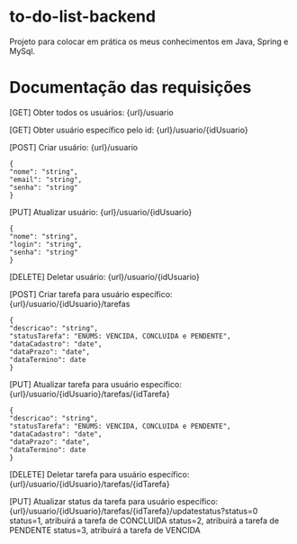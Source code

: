 # to-do-list-backend
Projeto para colocar em prática os meus conhecimentos em Java, Spring e MySql.

# Documentação das requisições

[GET] Obter todos os usuários: {url}/usuario

[GET] Obter usuário específico pelo id: {url}/usuario/{idUsuario}

[POST] Criar usuário: {url}/usuario

    {
    "nome": "string",
    "email": "string",
    "senha": "string"
    }

[PUT] Atualizar usuário: {url}/usuario/{idUsuario}

    {
    "nome": "string",
    "login": "string",
    "senha": "string"
    }

[DELETE] Deletar usuário: {url}/usuario/{idUsuario}

[POST] Criar tarefa para usuário específico: {url}/usuario/{idUsuario}/tarefas

    {
    "descricao": "string",
    "statusTarefa": "ENUMS: VENCIDA, CONCLUIDA e PENDENTE",
    "dataCadastro": "date",
    "dataPrazo": "date",
    "dataTermino": date
    }

[PUT] Atualizar tarefa para usuário específico: {url}/usuario/{idUsuario}/tarefas/{idTarefa}

    {
    "descricao": "string",
    "statusTarefa": "ENUMS: VENCIDA, CONCLUIDA e PENDENTE",
    "dataCadastro": "date",
    "dataPrazo": "date",
    "dataTermino": date
    }

[DELETE] Deletar tarefa para usuário específico: {url}/usuario/{idUsuario}/tarefas/{idTarefa}

[PUT] Atualizar status da tarefa para usuário específico: {url}/usuario/{idUsuario}/tarefas/{idTarefa}/updatestatus?status=0
status=1, atribuirá a tarefa de CONCLUIDA
status=2, atribuirá a tarefa de PENDENTE
status=3, atribuirá a tarefa de VENCIDA

